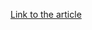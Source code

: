 [Link to the article](https://thedfirreport.com/2021/11/15/exchange-exploit-leads-to-domain-wide-ransomware)
